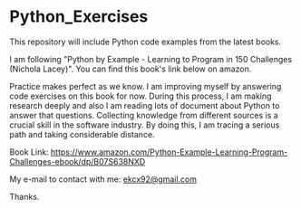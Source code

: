 # Python_Exercises
This repository will include Python code examples from the latest books. 

I am following "Python by Example - Learning to Program in 150 Challenges (Nichola Lacey)". You can find this book's link below on amazon. 

Practice makes perfect as we know. I am improving myself by answering code exercises on this book for now. 
During this process, I am making research deeply and also I am reading lots of document about Python to answer that questions.
Collecting knowledge from different sources is a crucial skill in the software industry. By doing this, I am tracing a serious path and taking considerable distance.

Book Link: https://www.amazon.com/Python-Example-Learning-Program-Challenges-ebook/dp/B07S638NXD

My e-mail to contact with me: ekcx92@gmail.com

Thanks.

